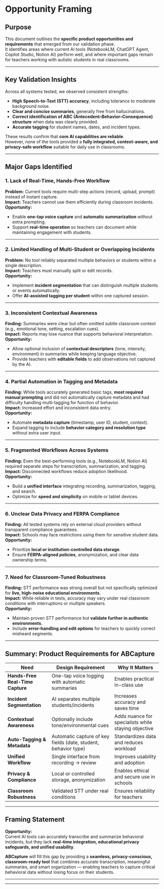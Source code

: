 # Opportunity Framing


## Purpose  
This document outlines the **specific product opportunities and requirements** that emerged from our validation phase.  
It identifies areas where current AI tools (NotebookLM, ChatGPT Agent, Copilot Studio, Notion AI) perform well, and where important gaps remain for teachers working with autistic students in real classrooms.

---

## Key Validation Insights  
Across all systems tested, we observed consistent strengths:
- **High Speech-to-Text (STT) accuracy**, including tolerance to moderate background noise.  
- **Clear and concise summaries**, generally free from hallucinations.  
- **Correct identification of ABC (Antecedent–Behavior–Consequence) structure** when data was clearly provided.  
- **Accurate tagging** for student names, dates, and incident types.  

These results confirm that **core AI capabilities are reliable**.  
However, none of the tools provided a **fully integrated, context-aware, and privacy-safe workflow** suitable for daily use in classrooms.

---

## Major Gaps Identified

### 1. Lack of Real-Time, Hands-Free Workflow  
**Problem:** Current tools require multi-step actions (record, upload, prompt) instead of instant capture.  
**Impact:** Teachers cannot use them efficiently during classroom incidents.  
**Opportunity:**  
- Enable **one-tap voice capture** and **automatic summarization** without extra prompting.  
- Support **real-time operation** so teachers can document while maintaining engagement with students.

---

### 2. Limited Handling of Multi-Student or Overlapping Incidents  
**Problem:** No tool reliably separated multiple behaviors or students within a single description.  
**Impact:** Teachers must manually split or edit records.  
**Opportunity:**  
- Implement **incident segmentation** that can distinguish multiple students or events automatically.  
- Offer **AI-assisted tagging per student** within one captured session.

---

### 3. Inconsistent Contextual Awareness  
**Finding:** Summaries were clear but often omitted subtle classroom context (e.g., emotional tone, setting, escalation cues).  
**Impact:** Reports may lose nuance that supports behavioral interpretation.  
**Opportunity:**  
- Allow optional inclusion of **contextual descriptors** (tone, intensity, environment) in summaries while keeping language objective.  
- Provide teachers with **editable fields** to add observations not captured by the AI.

---

### 4. Partial Automation in Tagging and Metadata  
**Finding:** While tools accurately generated basic tags, **most required manual prompting** and did not automatically capture metadata and had difficulty handling multi-tagging for function of behavior.  
**Impact:** Increased effort and inconsistent data entry.  
**Opportunity:**  
- Automate **metadata capture** (timestamp, user ID, student, context).  
- Expand tagging to include **behavior category and resolution type** without extra user input.

---

### 5. Fragmented Workflows Across Systems  
**Finding:** Even the best-performing tools (e.g., NotebookLM, Notion AI) required separate steps for transcription, summarization, and tagging.  
**Impact:** Disconnected workflows reduce adoption likelihood.  
**Opportunity:**  
- Build a **unified interface** integrating recording, summarization, tagging, and search.  
- Optimize for **speed and simplicity** on mobile or tablet devices.

---

### 6. Unclear Data Privacy and FERPA Compliance  
**Finding:** All tested systems rely on external cloud providers without transparent compliance guarantees.  
**Impact:** Schools may face restrictions using them for sensitive student data.  
**Opportunity:**  
- Prioritize **local or institution-controlled data storage**.  
- Ensure **FERPA-aligned policies**, anonymization, and clear data ownership terms.

---

### 7. Need for Classroom-Tuned Robustness  
**Finding:** STT performance was strong overall but not specifically optimized for **live, high-noise educational environments**.  
**Impact:** While reliable in tests, accuracy may vary under real classroom conditions with interruptions or multiple speakers.  
**Opportunity:**  
- Maintain proven STT performance but **validate further in authentic environments**.  
- Include **error-handling and edit options** for teachers to quickly correct misheard segments.

---

## Summary: Product Requirements for ABCapture  

| **Need** | **Design Requirement** | **Why It Matters** |
|-----------|------------------------|--------------------|
| **Hands-Free Real-Time Capture** | One-tap voice logging with automatic summaries | Enables practical in-class use |
| **Incident Segmentation** | AI separates multiple students/incidents | Increases accuracy and saves time |
| **Contextual Awareness** | Optionally include tone/environmental cues | Adds nuance for specialists while staying objective |
| **Auto-Tagging & Metadata** | Automatic capture of key fields (date, student, behavior type) | Standardizes data and reduces workload |
| **Unified Workflow** | Single interface from recording → review | Improves usability and adoption |
| **Privacy & Compliance** | Local or controlled storage, anonymization | Enables ethical and secure use in schools |
| **Classroom Robustness** | Validated STT under real conditions | Ensures reliability for teachers |

---

## Framing Statement  

**Opportunity:**  
Current AI tools can accurately transcribe and summarize behavioral incidents, but they lack **real-time integration, educational privacy safeguards, and unified usability**.  

**ABCapture** will fill this gap by providing a **seamless, privacy-conscious, classroom-ready tool** that combines accurate transcription, meaningful summaries, and smart organization — enabling teachers to capture critical behavioral data without losing focus on their students.

---
---
